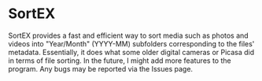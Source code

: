# SortEX

SortEX provides a fast and efficient way to sort media such as photos and videos into "Year/Month" (YYYY-MM) subfolders corresponding to the files' metadata. Essentially, it does what some older digital cameras or Picasa did in terms of file sorting. 
In the future, I might add more features to the program. Any bugs may be reported via the Issues page. 
